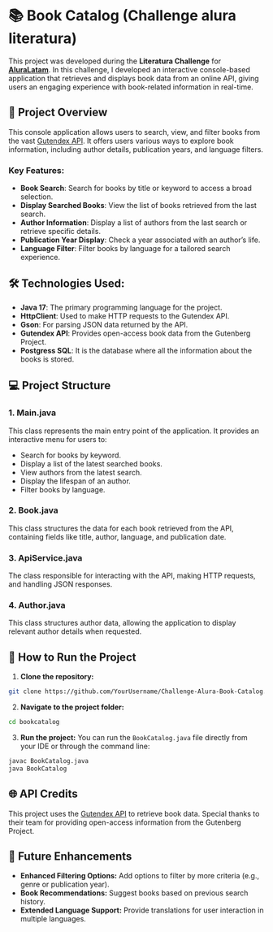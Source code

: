 # 📚 Book Catalog (Challenge alura literatura)

This project was developed during the **Literatura Challenge** for **[AluraLatam][2]**. In this challenge, I developed an interactive console-based application that retrieves and displays book data from an online API, giving users an engaging experience with book-related information in real-time.

## 🚀 Project Overview

This console application allows users to search, view, and filter books from the vast [Gutendex API](https://gutendex.com/). It offers users various ways to explore book information, including author details, publication years, and language filters.

### Key Features:
- **Book Search**: Search for books by title or keyword to access a broad selection.
- **Display Searched Books**: View the list of books retrieved from the last search.
- **Author Information**: Display a list of authors from the last search or retrieve specific details.
- **Publication Year Display**: Check a year associated with an author’s life.
- **Language Filter**: Filter books by language for a tailored search experience.

## 🛠️ Technologies Used:
- **Java 17**: The primary programming language for the project.
- **HttpClient**: Used to make HTTP requests to the Gutendex API.
- **Gson**: For parsing JSON data returned by the API.
- **Gutendex API**: Provides open-access book data from the Gutenberg Project.
- **Postgress SQL**: It is the database where all the information about the books is stored. 

## 💻 Project Structure

### 1. **Main.java**
This class represents the main entry point of the application. It provides an interactive menu for users to:
- Search for books by keyword.
- Display a list of the latest searched books.
- View authors from the latest search.
- Display the lifespan of an author.
- Filter books by language.

### 2. **Book.java**
This class structures the data for each book retrieved from the API, containing fields like title, author, language, and publication date.

### 3. **ApiService.java**
The class responsible for interacting with the API, making HTTP requests, and handling JSON responses.

### 4. **Author.java**
This class structures author data, allowing the application to display relevant author details when requested.

## 🌟 How to Run the Project

1. **Clone the repository:**

```bash
git clone https://github.com/YourUsername/Challenge-Alura-Book-Catalog.git bookcatalog
```

2. **Navigate to the project folder:**

```bash
cd bookcatalog
```

3. **Run the project:** You can run the ```BookCatalog.java``` file directly from your IDE or through the command line:

```bash
javac BookCatalog.java
java BookCatalog
```

## 🌐 API Credits
This project uses the [Gutendex API][1] to retrieve book data. Special thanks to their team for providing open-access information from the Gutenberg Project.

## 📌 Future Enhancements
- **Enhanced Filtering Options:** Add options to filter by more criteria (e.g., genre or publication year).
- **Book Recommendations:** Suggest books based on previous search history.
- **Extended Language Support:** Provide translations for user interaction in multiple languages.


[1]: https://gutendex.com/ "Gutendex-API"
[2]: https://www.aluracursos.com/ "Alura Cursos"